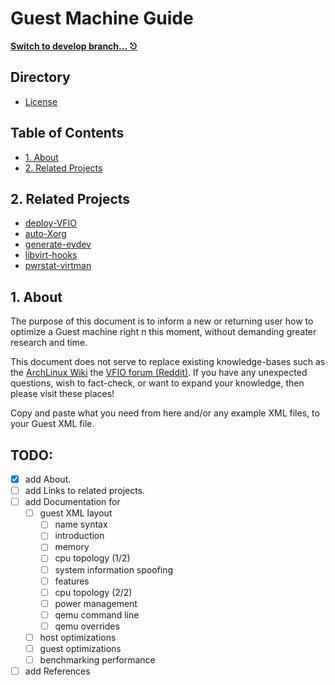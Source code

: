 # Guest Machine Guide
**[Switch to develop branch... ⎋](https://github.com/portellam/guest-machine-guide/tree/develop)**

## Directory
- [License](LICENSE.md)

## Table of Contents
- [1. About](#1-about)
- [2. Related Projects](#2-related-projects)

## 2. Related Projects
- [deploy-VFIO](https://github.com/portellam/deploy-vfio)
- [auto-Xorg](https://github.com/portellam/auto-Xorg)
- [generate-evdev](https://github.com/portellam/generate-evdev)
- [libvirt-hooks](https://github.com/portellam/deploy-vfio)
- [pwrstat-virtman](https://github.com/portellam/deploy-vfio)

## 1. About
The purpose of this document is to inform a new or returning user how to optimize a Guest machine right n
this moment, without demanding greater research and time.

This document does not serve to replace existing knowledge-bases such as the [ArchLinux Wiki](https://wiki.archlinux.org/title/PCI_passthrough_via_OVMF) the [VFIO forum (Reddit)](https://old.reddit.com/r/vfio). If you have any unexpected questions, wish to fact-check, or want to expand your knowledge, then please visit these places!

Copy and paste what you need from here and/or any example XML files, to your Guest XML file.

## TODO:
- [x] add About.
- [ ] add Links to related projects.
- [ ] add Documentation for
  - [ ] guest XML layout
    - [ ] name syntax
    - [ ] introduction
    - [ ] memory
    - [ ] cpu topology (1/2)
    - [ ] system information spoofing
    - [ ] features
    - [ ] cpu topology (2/2)
    - [ ] power management
    - [ ] qemu command line
    - [ ] qemu overrides
  - [ ] host optimizations
  - [ ] guest optimizations
  - [ ] benchmarking performance
- [ ] add References
